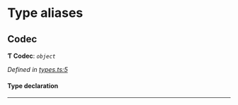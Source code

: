 

# Type aliases

<a id="codec"></a>

##  Codec

**Ƭ Codec**: *`object`*

*Defined in [types.ts:5](https://github.com/polkadot-js/common/blob/e397016/packages/trie-codec/src/types.ts#L5)*

#### Type declaration

___

